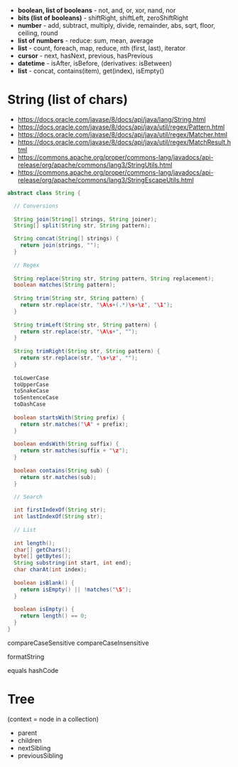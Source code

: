 - **boolean, list of booleans** - not, and, or, xor, nand, nor
- **bits (list of booleans)** - shiftRight, shiftLeft, zeroShiftRight
- **number** - add, subtract, multiply, divide, remainder, abs, sqrt, floor, ceiling, round
- **list of numbers** - reduce: sum, mean, average
- **list** - count, foreach, map, reduce, nth (first, last), iterator
- **cursor** - next, hasNext, previous, hasPrevious
- **datetime** - isAfter, isBefore, (derivatives: isBetween)
- **list** - concat, contains(item), get(index), isEmpty()

# String (list of chars)
- https://docs.oracle.com/javase/8/docs/api/java/lang/String.html
- https://docs.oracle.com/javase/8/docs/api/java/util/regex/Pattern.html
- https://docs.oracle.com/javase/8/docs/api/java/util/regex/Matcher.html
- https://docs.oracle.com/javase/8/docs/api/java/util/regex/MatchResult.html
- https://commons.apache.org/proper/commons-lang/javadocs/api-release/org/apache/commons/lang3/StringUtils.html
- https://commons.apache.org/proper/commons-lang/javadocs/api-release/org/apache/commons/lang3/StringEscapeUtils.html
```java
abstract class String {

  // Conversions
  
  String join(String[] strings, String joiner);
  String[] split(String str, String pattern);

  String concat(String[] strings) {
    return join(strings, "");
  }
  
  // Regex
  
  String replace(String str, String pattern, String replacement);
  boolean matches(String pattern);
  
  String trim(String str, String pattern) {
    return str.replace(str, "\A\s+(.*)\s+\z", "\1");
  }
  
  String trimLeft(String str, String pattern) {
    return str.replace(str, "\A\s+", "");
  }
  
  String trimRight(String str, String pattern) {
    return str.replace(str, "\s+\z", "");
  }
  
  toLowerCase
  toUpperCase
  toSnakeCase
  toSentenceCase
  toDashCase
  
  boolean startsWith(String prefix) {
    return str.matches("\A" + prefix);
  }
  
  boolean endsWith(String suffix) {
    return str.matches(suffix + "\z");
  }
  
  boolean contains(String sub) {
    return str.matches(sub);
  }

  // Search
  
  int firstIndexOf(String str);
  int lastIndexOf(String str);
  
  // List
  
  int length();
  char[] getChars();
  byte[] getBytes();
  String substring(int start, int end);
  char charAt(int index);
  
  boolean isBlank() {
    return isEmpty() || !matches("\S");
  }
  
  boolean isEmpty() {
    return length() == 0;
  }
}
```

compareCaseSensitive
compareCaseInsensitive

formatString

equals
hashCode


# Tree
(context = node in a collection)
- parent
- children
- nextSibling
- previousSibling
